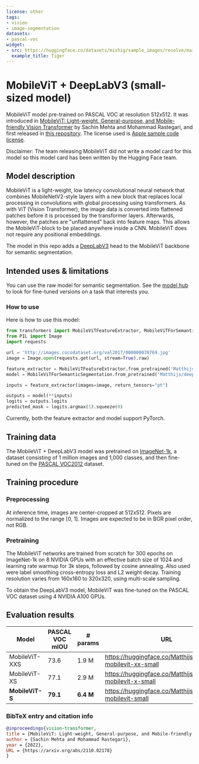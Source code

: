 ```yaml
---
license: other
tags:
- vision
- image-segmentation
datasets:
- pascal-voc
widget:
- src: https://huggingface.co/datasets/mishig/sample_images/resolve/main/tiger.jpg
  example_title: Tiger
---
```


# MobileViT + DeepLabV3 (small-sized model)

MobileViT model pre-trained on PASCAL VOC at resolution 512x512. It was introduced in [MobileViT: Light-weight, General-purpose, and Mobile-friendly Vision Transformer](https://arxiv.org/abs/2110.02178) by Sachin Mehta and Mohammad Rastegari, and first released in [this repository](https://github.com/apple/ml-cvnets). The license used is [Apple sample code license](https://github.com/apple/ml-cvnets/blob/main/LICENSE).

Disclaimer: The team releasing MobileViT did not write a model card for this model so this model card has been written by the Hugging Face team.

## Model description

MobileViT is a light-weight, low latency convolutional neural network that combines MobileNetV2-style layers with a new block that replaces local processing in convolutions with global processing using transformers. As with ViT (Vision Transformer), the image data is converted into flattened patches before it is processed by the transformer layers. Afterwards, however, the patches are "unflattened" back into feature maps. This allows the MobileViT-block to be placed anywhere inside a CNN. MobileViT does not require any positional embeddings.

The model in this repo adds a [DeepLabV3](https://arxiv.org/abs/1706.05587) head to the MobileViT backbone for semantic segmentation.

## Intended uses & limitations

You can use the raw model for semantic segmentation. See the [model hub](https://huggingface.co/models?search=mobilevit) to look for fine-tuned versions on a task that interests you.

### How to use

Here is how to use this model:

```python
from transformers import MobileViTFeatureExtractor, MobileViTForSemanticSegmentation
from PIL import Image
import requests

url = 'http://images.cocodataset.org/val2017/000000039769.jpg'
image = Image.open(requests.get(url, stream=True).raw)

feature_extractor = MobileViTFeatureExtractor.from_pretrained('Matthijs/deeplabv3-mobilevit-small')
model = MobileViTForSemanticSegmentation.from_pretrained('Matthijs/deeplabv3-mobilevit-small')

inputs = feature_extractor(images=image, return_tensors="pt")

outputs = model(**inputs)
logits = outputs.logits
predicted_mask = logits.argmax(1).squeeze(0)
```

Currently, both the feature extractor and model support PyTorch.

## Training data

The MobileViT + DeepLabV3 model was pretrained on [ImageNet-1k](https://huggingface.co/datasets/imagenet-1k), a dataset consisting of 1 million images and 1,000 classes, and then fine-tuned on the [PASCAL VOC2012](http://host.robots.ox.ac.uk/pascal/VOC/) dataset.

## Training procedure

### Preprocessing

At inference time, images are center-cropped at 512x512. Pixels are normalized to the range [0, 1]. Images are expected to be in BGR pixel order, not RGB.

### Pretraining

The MobileViT networks are trained from scratch for 300 epochs on ImageNet-1k on 8 NVIDIA GPUs with an effective batch size of 1024 and learning rate warmup for 3k steps, followed by cosine annealing. Also used were label smoothing cross-entropy loss and L2 weight decay. Training resolution varies from 160x160 to 320x320, using multi-scale sampling.

To obtain the DeepLabV3 model, MobileViT was fine-tuned on the PASCAL VOC dataset using 4 NVIDIA A100 GPUs.

## Evaluation results

| Model            | PASCAL VOC mIOU | # params  | URL                                                          |
|------------------|-----------------|-----------|--------------------------------------------------------------|
| MobileViT-XXS    | 73.6            | 1.9 M     | https://huggingface.co/Matthijs/deeplabv3-mobilevit-xx-small |
| MobileViT-XS     | 77.1            | 2.9 M     | https://huggingface.co/Matthijs/deeplabv3-mobilevit-x-small  |
| **MobileViT-S**  | **79.1**        | **6.4 M** | https://huggingface.co/Matthijs/deeplabv3-mobilevit-small    |

### BibTeX entry and citation info

```bibtex
@inproceedings{vision-transformer,
title = {MobileViT: Light-weight, General-purpose, and Mobile-friendly Vision Transformer},
author = {Sachin Mehta and Mohammad Rastegari},
year = {2022},
URL = {https://arxiv.org/abs/2110.02178}
}
```
